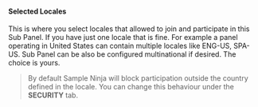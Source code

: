 #### Selected Locales
This is where you select locales that allowed to join and participate in this Sub Panel. If you have just one locale that is fine. For example a panel operating in United States can contain multiple locales like ENG-US, SPA-US. Sub Panel can be also be configured multinational if desired. The choice is yours.

> By default Sample Ninja will block participation outside the country defined in the locale. You can change this behaviour under the **SECURITY** tab.
